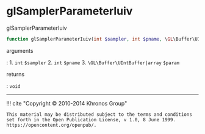 # glSamplerParameterIuiv
glSamplerParameterIuiv

```php
function glSamplerParameterIuiv(int $sampler, int $pname, \GL\Buffer\UIntBuffer|array $param) : void
```

arguments

:    1. `int` `$sampler` 
    2. `int` `$pname` 
    3. `\GL\Buffer\UIntBuffer|array` `$param` 

returns

:    `void` 

---
     

!!! cite "Copyright © 2010-2014 Khronos Group"

    This material may be distributed subject to the terms and conditions set forth in the Open Publication License, v 1.0, 8 June 1999. https://opencontent.org/openpub/.